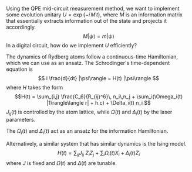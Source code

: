 
Using the QPE mid-circuit measurement method, we want to implement some evolution unitary $U=\exp\{-i\, M\,t\}$, where $M$ is an information matrix that essentially extracts information out of the state and projects it accordingly.
$$M|\psi\rangle = m |\psi\rangle $$
In a digital circuit, how do we implement $U$ efficiently? 

The dynamics of Rydberg atoms follow a continuous-time Hamiltonian, which we can use as an ansatz. The Schrodinger's time-dependent equation is 
$$ i \frac{d}{dt} |\psi\rangle = H(t) |\psi\rangle $$
where $H$ takes the form
$$H(t) = \sum_{i,j} \frac{C_6}{R_{ij}^6}\, n_i\,n_j + \sum_i(\Omega_i(t) |1\rangle\langle r| + h.c) +  \Delta_i(t) n_i $$
$J_{ij}(t)$ is controlled by the atom lattice, while $\Omega(t)$ and $\Delta_i(t)$ by the laser parameters. 

The $\Omega_i(t)$ and $\Delta_i(t)$ act as an ansatz for the information Hamiltonian. 

Alternatively, a similar system that has similar dynamics is the Ising model. 
$$H(t)= \sum_{ij} J_{ij}\ Z_i Z_j \ +\ \sum_i \Omega_{i}(t)X_i + \Delta_i(t) Z_i  $$
where $J$ is fixed and $\Omega(t)$ and $\Delta(t)$ are tunable.



